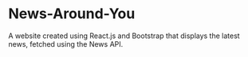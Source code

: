 # News-Around-You
A website created using React.js and Bootstrap that displays the latest news, fetched using the News API.
